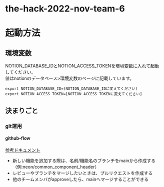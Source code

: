 # the-hack-2022-nov-team-6

# 起動方法
## 環境変数
NOTION_DATABASE_IDとNOTION_ACCESS_TOKENを環境変数に入れて起動してください。  
値はnotionのデータベース>環境変数のページに記載しています。
```
export NOTION_DATABASE_ID=[NOTION_DATABASE_IDに変えてください]
export NOTION_ACCESS_TOKEN=[NOTION_ACCESS_TOKENに変えてください]
```

## 決まりごと

### git運用
#### github-flow

[参考ドキュメント](https://gist.github.com/Gab-km/3705015)

- 新しい機能を追加する際は、名前/機能名のブランチをmainから作成する（例:neon/common_component_header）
- レビューやブランチをマージしたいときは、プルリクエストを作成する
- 他のチームメンバがapproveしたら、mainへマージすることができる

